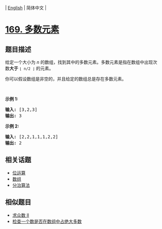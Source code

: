
| [English](README_EN.md) | 简体中文 |

# [169. 多数元素](https://leetcode-cn.com/problems/majority-element/)

## 题目描述

<p>给定一个大小为 <em>n </em>的数组，找到其中的多数元素。多数元素是指在数组中出现次数<strong>大于</strong>&nbsp;<code>&lfloor; n/2 &rfloor;</code>&nbsp;的元素。</p>

<p>你可以假设数组是非空的，并且给定的数组总是存在多数元素。</p>

<p>&nbsp;</p>

<p><strong>示例&nbsp;1:</strong></p>

<pre><strong>输入:</strong> [3,2,3]
<strong>输出:</strong> 3</pre>

<p><strong>示例&nbsp;2:</strong></p>

<pre><strong>输入:</strong> [2,2,1,1,1,2,2]
<strong>输出:</strong> 2
</pre>


## 相关话题

- [位运算](https://leetcode-cn.com/tag/bit-manipulation)
- [数组](https://leetcode-cn.com/tag/array)
- [分治算法](https://leetcode-cn.com/tag/divide-and-conquer)

## 相似题目

- [求众数 II](../majority-element-ii/README.md)
- [检查一个数是否在数组中占绝大多数](../check-if-a-number-is-majority-element-in-a-sorted-array/README.md)
